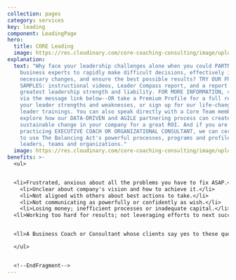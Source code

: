 ```yaml
---
collection: pages
category: services
key: leading
component: LeadingPage
hero:
  title: CORE Leading
  image: https://res.cloudinary.com/core-coaching-consulting/image/upload/v1596493058/pexels-pixabay-161154_uftaqi.jpg
explanation:
  text: "Why face your leadership challenges alone when you could PARTNER with our
    business experts to rapidly make difficult decisions, effectively initiate
    necessary changes, and ensure the best possible results? TRY OUR FREE
    SAMPLES: instructional videos, Leader Compass report, and a report of your
    greatest leadership strength and liability. FOR MORE INFORMATION, contact us
    via the message link below--OR take a Premium Profile for a full report on
    your leader strengths and weaknesses, or sign up for our life-changing
    leader trainings. You can also speak directly with a Core Team member to
    explore how our DATA-DRIVEN and AGILE partnering process can create
    sustainable change in your company for a great ROI. And if you are a
    practicing EXECUTIVE COACH OR ORGANIZATIONAL CONSULTANT, we can certify you
    to use The Balancing Act's powerful processes, programs and profiles for
    leaders, teams and organizations."
  image: https://res.cloudinary.com/core-coaching-consulting/image/upload/v1600785500/CCC_Leading_cropped_ue4zbu.jpg
benefits: >-
  <ul>


  <li>Frustrated, anxious about all the problems you have to fix ASAP.</li>
    <li>Unclear about company's vision and how to achieve it.</li>
    <li>Not aligned with others about best actions to take.</li>
    <li>Not communicating as powerfully or confidently as wish.</li>
    <li>Losing money; inefficient processes or inadequate capital.</li>
  <ll>Working too hard for results; not leveraging efforts to next success.</li>


  <ll>A Business Coach or Consultant whose clients say yes to these questions. </li>

  </ul>


  <!--EndFragment-->
---
```


